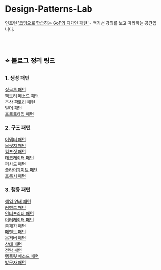 # Design-Patterns-Lab
인프런 <a href = 'https://www.inflearn.com/course/%EB%94%94%EC%9E%90%EC%9D%B8-%ED%8C%A8%ED%84%B4/dashboard'> '코딩으로 학습하는 GoF의 디자인 패턴' </a> - 백기선 강의를 보고 따라하는 공간입니다.

<br><br>

##  ⭐️ 블로그 정리 링크
### 1. 생성 패턴
<a href='https://thalals.tistory.com/401'>싱글톤 패턴</a> </br>
<a href='https://thalals.tistory.com/402'>팩토리 메소드 패턴</a> </br>
<a href='https://thalals.tistory.com/403'>추상 팩토리 패턴</a> </br>
<a href='https://thalals.tistory.com/406'>빌더 패턴</a> </br>
<a href='https://thalals.tistory.com/410'>프로토타입 패턴</a> </br>

### 2. 구조 패턴
<a href='https://thalals.tistory.com/411'>어댑터 패턴</a> </br>
<a href='https://thalals.tistory.com/412'>브릿지 패턴</a> </br>
<a href='https://thalals.tistory.com/413'>컴포짓 패턴</a> </br>
<a href='https://thalals.tistory.com/415'>데코레이터 패턴</a> </br>
<a href='https://thalals.tistory.com/416'>퍼사드 패턴</a> </br>
<a href='https://thalals.tistory.com/418'>플라이웨이트 패턴</a> </br>
<a href='https://thalals.tistory.com/420'>프록시 패턴</a> </br>

### 3. 행동 패턴
<a href='https://thalals.tistory.com/428'>책임 연쇄 패턴</a> </br>
<a href='https://thalals.tistory.com/421'>커맨드 패턴</a> </br>
<a href='https://thalals.tistory.com/422'>인터프리터 패턴</a> </br>
<a href='https://thalals.tistory.com/425'>이터레이터 패턴</a> </br>
<a href='https://thalals.tistory.com/427'>중재자 패턴</a> </br>
<a href='https://thalals.tistory.com/429'>메멘토 패턴</a> </br>
<a href='https://thalals.tistory.com/432'>옵저버 패턴</a> </br>
<a href='https://thalals.tistory.com/434'>상태 패턴</a> </br>
<a href='https://thalals.tistory.com/419'>전략 패턴</a> </br>
<a href='https://thalals.tistory.com/435'>템플릿 메소드 패턴</a> </br>
<a href='https://thalals.tistory.com/437'>방문자 패턴</a> </br>
